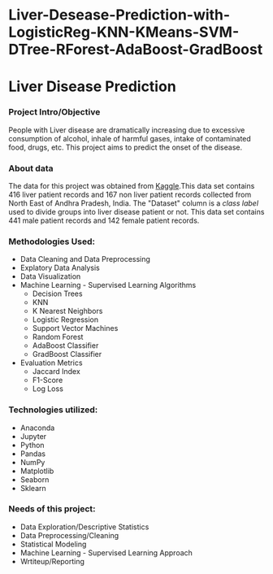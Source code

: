# Liver-Desease-Prediction-with-LogisticReg-KNN-KMeans-SVM-DTree-RForest-AdaBoost-GradBoost

# Liver Disease Prediction

### Project Intro/Objective
People with Liver disease are dramatically increasing due to excessive consumption of alcohol, inhale of harmful gases, intake of contaminated food, drugs, etc. This project aims to predict the onset of the disease.

### About data
The data for this project was obtained from [Kaggle](https://www.kaggle.com/jeevannagaraj/indian-liver-patient-dataset).This data set contains 416 liver patient records and 167 non liver patient records collected from North East of Andhra Pradesh, India. The "Dataset" column is a *class label* used to divide groups into liver disease patient or not. This data set contains 441 male patient records and 142 female patient records.

### Methodologies Used:
* Data Cleaning and Data Preprocessing
* Explatory Data Analysis
* Data Visualization
* Machine Learning - Supervised Learning Algorithms
  * Decision Trees
  * KNN
  * K Nearest Neighbors
  * Logistic Regression
  * Support Vector Machines
  * Random Forest
  * AdaBoost Classifier
  * GradBoost Classifier
* Evaluation Metrics
  * Jaccard Index
  * F1-Score
  * Log Loss

### Technologies utilized:
* Anaconda
* Jupyter
* Python
* Pandas
* NumPy
* Matplotlib
* Seaborn
* Sklearn

### Needs of this project:
* Data Exploration/Descriptive Statistics
* Data Preprocessing/Cleaning
* Statistical Modeling
* Machine Learning - Supervised Learning Approach
* Wrtiteup/Reporting

